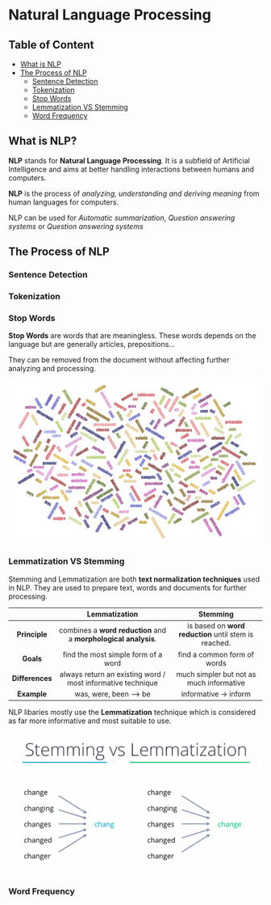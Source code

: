 # Natural Language Processing

## Table of Content

- [What is NLP](#what-is-nlp)
- [The Process of NLP](#the-process-of-nlp)
    - [Sentence Detection](#sentence-detection)
    - [Tokenization](#tokenization)
    - [Stop Words](#stop-words)
    - [Lemmatization VS Stemming](#lemmatization-vs-stemming)
    - [Word Frequency](#word-frequency)

## What is NLP?

**NLP** stands for **Natural Language Processing**. It is a subfield of Artificial Intelligence and aims at better handling interactions between humans and computers.

**NLP** is the process of *analyzing, understanding and deriving meaning* from human languages for computers.

NLP can be used for *Automatic summarization*, *Question answering systems* or *Question answering systems*

## The Process of NLP

### Sentence Detection

### Tokenization

### Stop Words

**Stop Words** are words that are meaningless. These words depends on the language but are generally articles, prepositions...

They can be removed from the document without affecting further analyzing and processing.

![img_1](/ai/nlp/resources/stopwords.png)

### Lemmatization VS Stemming

Stemming and Lemmatization are both **text normalization techniques** used in NLP. They are used to prepare text, words and documents for further processing.

|                 |                        **Lemmatization**                        |                      **Stemming**                     |
|:---------------:|:---------------------------------------------------------------:|:-----------------------------------------------------:|
|  **Principle**  | combines a **word reduction** and a **morphological analysis**. | is based on **word reduction** until stem is reached. |
|    **Goals**    |               find the most simple form of a word               |              find a common form of words              |
| **Differences** |   always return an existing word / most informative technique   |        much simpler but not as much informative       |
|   **Example**   |                      was, were, been --> be                     |                 informative -> inform                 |

NLP libaries mostly use the **Lemmatization** technique which is considered as far more informative and most suitable to use.

![img_2](/ai/nlp/resources/stemming-vs-lemmatization.png)

### Word Frequency